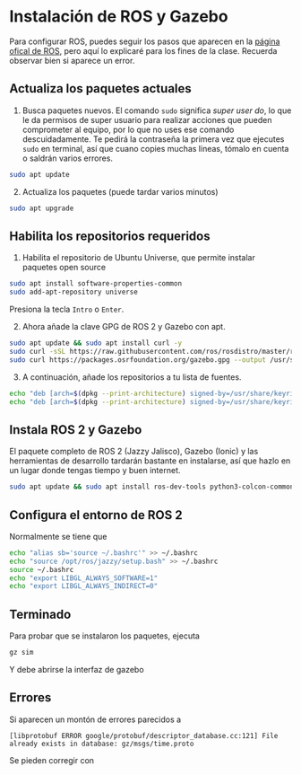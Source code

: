 # Instalación de ROS y Gazebo
Para configurar ROS, puedes seguir los pasos que aparecen en la [página ofical de ROS](https://docs.ros.org/en/jazzy/Installation/Ubuntu-Install-Debs.html), pero aquí lo explicaré para los fines de la clase. Recuerda observar bien si aparece un error.

## Actualiza los paquetes actuales

1. Busca paquetes nuevos. El comando `sudo` significa *super user do*, lo que le da permisos de super usuario para realizar acciones que pueden comprometer al equipo, por lo que no uses ese comando descuidadamente. Te pedirá la contraseña la primera vez que ejecutes `sudo` en terminal, así que cuano copies muchas lineas, tómalo en cuenta o saldrán varios errores.

```bash
sudo apt update
```
2. Actualiza los paquetes (puede tardar varios minutos)
   
```bash
sudo apt upgrade
```
## Habilita los repositorios requeridos

1. Habilita el repositorio de Ubuntu Universe, que permite instalar paquetes open source

```bash
sudo apt install software-properties-common
sudo add-apt-repository universe
```
Presiona la tecla ``Intro`` o ``Enter``.

2. Ahora añade la clave GPG de ROS 2 y Gazebo con apt.
```bash
sudo apt update && sudo apt install curl -y
sudo curl -sSL https://raw.githubusercontent.com/ros/rosdistro/master/ros.key -o /usr/share/keyrings/ros-archive-keyring.gpg
sudo curl https://packages.osrfoundation.org/gazebo.gpg --output /usr/share/keyrings/pkgs-osrf-archive-keyring.gpg
```
3. A continuación, añade los repositorios a tu lista de fuentes.
```bash
echo "deb [arch=$(dpkg --print-architecture) signed-by=/usr/share/keyrings/ros-archive-keyring.gpg] http://packages.ros.org/ros2/ubuntu $(. /etc/os-release && echo $UBUNTU_CODENAME) main" | sudo tee /etc/apt/sources.list.d/ros2.list > /dev/null
echo "deb [arch=$(dpkg --print-architecture) signed-by=/usr/share/keyrings/pkgs-osrf-archive-keyring.gpg] http://packages.osrfoundation.org/gazebo/ubuntu-stable $(lsb_release -cs) main" | sudo tee /etc/apt/sources.list.d/gazebo-stable.list > /dev/null
```
## Instala ROS 2 y Gazebo
El paquete completo de ROS 2 (Jazzy Jalisco), Gazebo (Ionic) y las herramientas de desarrollo tardarán bastante en instalarse, así que hazlo en un lugar donde tengas tiempo y buen internet.
```bash
sudo apt update && sudo apt install ros-dev-tools python3-colcon-common-extensions gedit ros-jazzy-desktop lsb-release gnupg gz-harmonic
```
## Configura el entorno de ROS 2
Normalmente se tiene que 
```bash
echo "alias sb='source ~/.bashrc'" >> ~/.bashrc
echo "source /opt/ros/jazzy/setup.bash" >> ~/.bashrc
source ~/.bashrc
echo "export LIBGL_ALWAYS_SOFTWARE=1"
echo "export LIBGL_ALWAYS_INDIRECT=0"
```
## Terminado
Para probar que se instalaron los paquetes, ejecuta 
```bash
gz sim
```
Y debe abrirse la interfaz de gazebo

## Errores 
Si aparecen un montón de errores parecidos a 
```pgsql
[libprotobuf ERROR google/protobuf/descriptor_database.cc:121] File already exists in database: gz/msgs/time.proto
```
Se pieden corregir con 